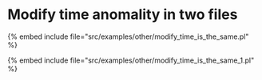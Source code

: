 # Modify time anomality in two files

{% embed include file="src/examples/other/modify_time_is_the_same.pl" %}

{% embed include file="src/examples/other/modify_time_is_the_same_1.pl" %}


